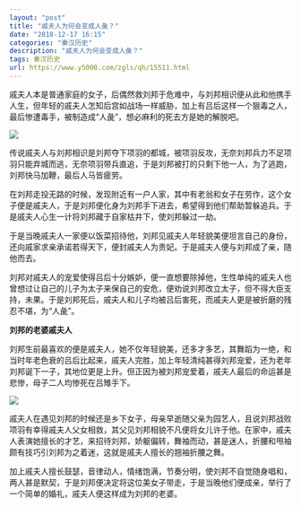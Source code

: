 ```yaml
---
layout: "post"
title: "戚夫人为何会变成人彘？"
date: "2018-12-17 16:15"
categories: "秦汉历史"
description: "戚夫人为何会变成人彘？"
tags: 秦汉历史
url: https://www.y5000.com/zgls/qh/15511.html
---
```






戚夫人本是普通家庭的女子，后偶然救刘邦于危难中，与刘邦相识便从此和他携手人生，但年轻的戚夫人怎知后宫如战场一样威胁，加上有吕后这样一个狠毒之人，最后惨遭毒手，被制造成“人彘”，想必麻利的死去方是她的解脱吧。

![](https://img.y5000.com/uploads/allimg/170301/8-1F30111303W94.jpg)

传说戚夫人与刘邦相识是刘邦夺下项羽的都城，被项羽反攻，无奈刘邦兵力不足项羽只能弃城而逃，无奈项羽带兵直追，于是刘邦被打的只剩下他一人，为了逃跑，刘邦快马加鞭，最后人马皆疲劳。

在刘邦走投无路的时候，发现附近有一户人家，其中有老翁和女子在劳作，这个女子便是戚夫人，于是刘邦便化身为刘邦手下进去，希望得到他们帮助暂躲追兵。于是戚夫人心生一计将刘邦藏于自家枯井下，使刘邦躲过一劫。

于是当晚戚夫人一家便以饭菜招待他，刘邦见戚夫人年轻貌美便坦言自己的身份，还向戚家求亲承诺若得天下，便封戚夫人为贵妃。于是戚夫人便与刘邦成了亲，随他而去。

刘邦对戚夫人的宠爱使得吕后十分嫉妒，便一直想要除掉他，生性单纯的戚夫人也曾想过让自己的儿子为太子来保自己的安危，便劝说刘邦改立太子，但不得大臣支持，未果。于是刘邦死后，戚夫人和儿子均被吕后害死，而戚夫人更是被折磨的残忍不堪，为“人彘”。

**刘邦的老婆戚夫人**

刘邦生前最喜欢的便是戚夫人，她不仅年轻貌美，还多才多艺，其舞蹈为一绝，和当时年老色衰的吕后比起来，戚夫人完胜，加上年轻清纯甚得刘邦宠爱，还为老年刘邦诞下一子，其地位更是上升。但正因为被刘邦宠爱着，戚夫人最后的命运甚是悲惨，母子二人均惨死在吕雉手下。

![](https://img.y5000.com/uploads/allimg/170301/8-1F301113029153.jpg)

戚夫人在遇见刘邦的时候还是乡下女子，母亲早逝随父亲为园艺人，且说刘邦战败项羽有幸得戚夫人父女相救，其父见刘邦相貌不凡便将女儿许于他。在家中，戚夫人表演她擅长的才艺，来招待刘邦，娇躯偏转，舞袖而动，甚是迷人，折腰和甩袖颇有技巧引刘邦为之着迷，这就是戚夫人擅长的翘袖折腰之舞。

加上戚夫人擅长鼓瑟，音律动人，情绪饱满，节奏分明，使刘邦不自觉随身唱和，两人甚是默契，于是刘邦便决定将这位美女子带走，于是当晚他们便成亲，举行了一个简单的婚礼，戚夫人便这样成为刘邦的老婆。
